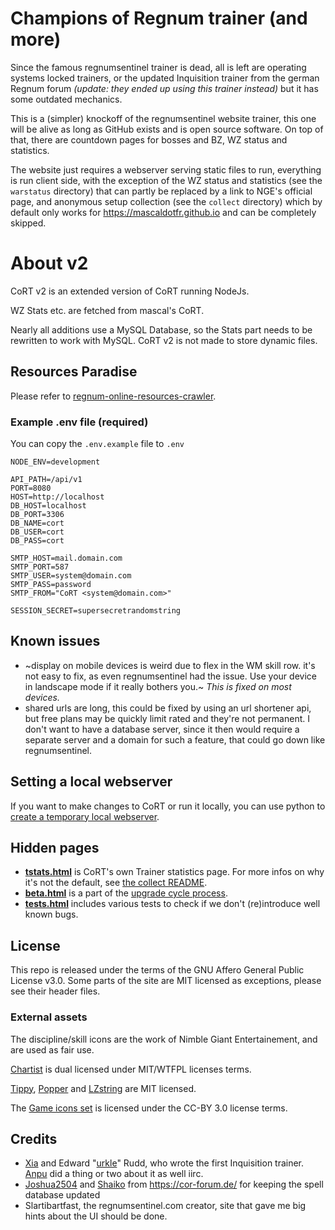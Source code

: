 # Champions of Regnum trainer (and more)

Since the famous regnumsentinel trainer is dead, all is left are operating
systems locked trainers, or the updated Inquisition trainer from the german
Regnum forum *(update: they ended up using this trainer instead)* but it has
some outdated mechanics.

This is a (simpler) knockoff of the regnumsentinel website trainer, this one
will be alive as long as GitHub exists and is open source software. On top of
that, there are countdown pages for bosses and BZ, WZ status and statistics.

The website just requires a webserver serving static files to run, everything
is run client side, with the exception of the WZ status and statistics (see the
`warstatus` directory) that can partly be replaced by a link to NGE's official
page, and anonymous setup collection (see the `collect` directory) which by
default only works for https://mascaldotfr.github.io and can be completely
skipped.

# About v2

CoRT v2 is an extended version of CoRT running NodeJs.

WZ Stats etc. are fetched from mascal's CoRT.

Nearly all additions use a MySQL Database, so the Stats part needs to be rewritten to work with MySQL. CoRT v2 is not made to store dynamic files.

## Resources Paradise

Please refer to [regnum-online-resources-crawler](https://github.com/CoR-Forum/regnum-online-resources-crawler/).

### Example .env file (required)

You can copy the ``.env.example`` file to ``.env``

```
NODE_ENV=development

API_PATH=/api/v1
PORT=8080
HOST=http://localhost
DB_HOST=localhost
DB_PORT=3306
DB_NAME=cort
DB_USER=cort
DB_PASS=cort

SMTP_HOST=mail.domain.com
SMTP_PORT=587
SMTP_USER=system@domain.com
SMTP_PASS=password
SMTP_FROM="CoRT <system@domain.com>"

SESSION_SECRET=supersecretrandomstring
```

## Known issues

* ~display on mobile devices is weird due to flex in the WM skill row. it's not
  easy to fix, as even regnumsentinel had the issue. Use your device in
  landscape mode if it really bothers you.~ *This is fixed on most devices.*
* shared urls are long, this could be fixed by using an url shortener api, but
  free plans may be quickly limit rated and they're not permanent. I don't want
  to have a database server, since it then would require a separate server and
  a domain for such a feature, that could go down like regnumsentinel.

## Setting a local webserver

If you want to make changes to CoRT or run it locally, you can use python to
[create a temporary local webserver](https://developer.mozilla.org/en-US/docs/Learn/Common_questions/Tools_and_setup/set_up_a_local_testing_server#using_python).

## Hidden pages

* **[tstats.html](https://mascaldotfr.github.io/CoRT/tstats.html)** is CoRT's own
  Trainer statistics page. For more infos on why it's not the default, see
  [the collect README](collect/README.md#Javascript).
* **[beta.html](https://mascaldotfr.github.io/CoRT/beta.html)** is a part of the
  [upgrade cycle process](UPDATING.md).
* **[tests.html](https://mascaldotfr.github.io/CoRT/tests.html)** includes
  various tests to check if we don't (re)introduce well known bugs.

## License

   This repo is released under the terms of the GNU Affero General Public
   License v3.0.
   Some parts of the site are MIT licensed as exceptions, please see their
   header files.

### External assets

   The discipline/skill icons are the work of Nimble Giant
   Entertainement, and are used as fair use.

   [Chartist](https://github.com/chartist-js/chartist) is dual licensed under
   MIT/WTFPL licenses terms.

   [Tippy](https://github.com/atomiks/tippyjs),
   [Popper](https://github.com/floating-ui/floating-ui)
   and [LZstring](https://github.com/pieroxy/lz-string) are MIT licensed.

   The [Game icons set](https://game-icons.net/) is licensed
   under the CC-BY 3.0 license terms.

## Credits

* [Xia](https://github.com/xia) and Edward "[urkle](https://github.com/urkle)"
  Rudd, who wrote the first Inquisition trainer.
  [Anpu](https://github.com/Anpu) did a thing or two about it as well iirc.
* [Joshua2504](https://github.com/Joshua2504) and
  [Shaiko](https://github.com/Shaiko35) from https://cor-forum.de/ for keeping
  the spell database updated
* Slartibartfast, the regnumsentinel.com creator, site that gave me big hints about
  the UI should be done.
